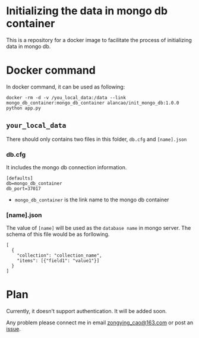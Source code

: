 # Initializing the data in mongo db container

This is a repository for a docker image to facilitate the process of initializing data in mongo db.

# Docker command
In docker command, it can be used as following:
```
docker -rm -d -v /you_local_data:/data --link mongo_db_container:mongo_db_container alancao/init_mongo_db:1.0.0 python app.py
```
## `your_local_data`
There should only contains two files in this folder, `db.cfg` and `[name].json`
### db.cfg
It includes the mongo db connection information.
```
[defaults]
db=mongo_db_container
db_port=37017
```
- `mongo_db_container` is the link name to the mongo db container

### [name].json
The value of `[name]` will be used as the `database name` in mongo server. The schema of this file would be as forllowing.
```
[
  {
    "collection": "collection_name",
    "items": [{"field1": "value1"}]
  }
]
```

# Plan
Currently, it doesn't support authentication. It will be added soon.

Any problem please connect me in email <zongying_cao@163.com> or post an [issue](https://github.com/cao5zy/py_mongo_initialization/issues).
